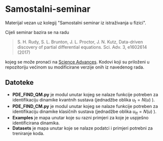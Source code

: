 # Samostalni-seminar
Materijal vezan uz kolegij "Samostalni seminar iz istraživanja u fizici".

Cijeli seminar bazira se na radu

> S. H. Rudy, S. L. Brunton, J. L. Proctor, J. N. Kutz, Data-driven discovery of partial differential equations. Sci. Adv. 3, e1602614 (2017)

kojeg se može pronaći na [Science Advances](https://www.science.org/doi/10.1126/sciadv.1602614). Kodovi koji su priloženi u repozitoriju većinom su modificirane verzije onih iz navedenog rada.

## Datoteke
- **PDE_FIND_QM.py** je modul unutar kojeg se nalaze funkcije potreben za identifikaciju dinamike kvantnih sustava (jednadžbe oblika $u_t=N(u)$ ).
- **PDE_FIND_CM.py** je modul unutar kojeg se nalaze funkcije potreben za identifikaciju dinamike klasičnih sustava (jednadžbe oblika $u_{tt}=N(u)$ ).
- **Examples** je mapa unutar koje su razni primjeri za koje je uspješno identificirana dinamika.
- **Datasets** je mapa unutar koje se nalaze podatci i primjeri potrebni za treniranje koda.
